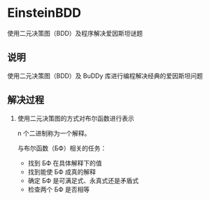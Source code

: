 # EinsteinBDD
使用二元决策图（BDD）及程序解决爱因斯坦谜题

## 说明

使用二元决策图（BDD）及 BuDDy 库进行编程解决经典的爱因斯坦问题

## 解决过程

1. 使用二元决策图的方式对布尔函数进行表示

   n 个二进制称为一个解释。

   与布尔函数（БФ）相关的任务：

   - 找到 БФ 在具体解释下的值
   - 找到能使 БФ 成真的解释
   - 确定 БФ 是可满足式、永真式还是矛盾式
   - 检查两个 БФ 是否相等
